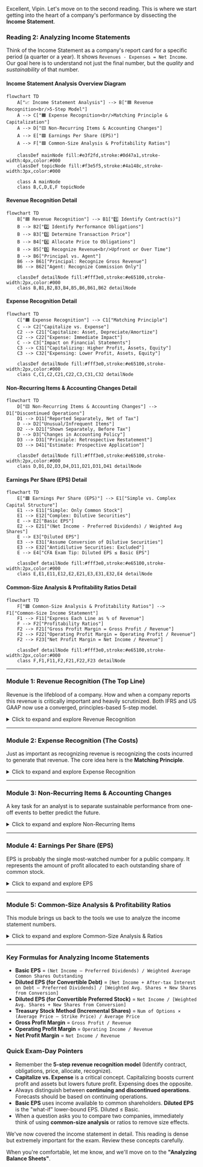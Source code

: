 Excellent, Vipin. Let's move on to the second reading. This is where we start getting into the heart of a company's performance by dissecting the **Income Statement**.

### **Reading 2: Analyzing Income Statements**

Think of the Income Statement as a company's report card for a specific period (a quarter or a year). It shows `Revenues - Expenses = Net Income`. Our goal here is to understand not just the final number, but the *quality* and *sustainability* of that number.
#### **Income Statement Analysis Overview Diagram**
```mermaid
flowchart TD
    A["📈 Income Statement Analysis"] --> B["🟦 Revenue Recognition<br/>5-Step Model"]
    A --> C["🟧 Expense Recognition<br/>Matching Principle & Capitalization"]
    A --> D["🟨 Non-Recurring Items & Accounting Changes"]
    A --> E["🟩 Earnings Per Share (EPS)"]
    A --> F["🟪 Common-Size Analysis & Profitability Ratios"]

    classDef mainNode fill:#e3f2fd,stroke:#0d47a1,stroke-width:4px,color:#000
    classDef topicNode fill:#f3e5f5,stroke:#4a148c,stroke-width:3px,color:#000

    class A mainNode
    class B,C,D,E,F topicNode
```

#### **Revenue Recognition Detail**
```mermaid
flowchart TD
    B["🟦 Revenue Recognition"] --> B1["1️⃣ Identify Contract(s)"]
    B --> B2["2️⃣ Identify Performance Obligations"]
    B --> B3["3️⃣ Determine Transaction Price"]
    B --> B4["4️⃣ Allocate Price to Obligations"]
    B --> B5["5️⃣ Recognize Revenue<br/>Upfront or Over Time"]
    B --> B6["Principal vs. Agent"]
    B6 --> B61["Principal: Recognize Gross Revenue"]
    B6 --> B62["Agent: Recognize Commission Only"]

    classDef detailNode fill:#fff3e0,stroke:#e65100,stroke-width:2px,color:#000
    class B,B1,B2,B3,B4,B5,B6,B61,B62 detailNode
```

#### **Expense Recognition Detail**
```mermaid
flowchart TD
    C["🟧 Expense Recognition"] --> C1["Matching Principle"]
    C --> C2["Capitalize vs. Expense"]
    C2 --> C21["Capitalize: Asset, Depreciate/Amortize"]
    C2 --> C22["Expense: Immediate Impact"]
    C --> C3["Impact on Financial Statements"]
    C3 --> C31["Capitalizing: Higher Profit, Assets, Equity"]
    C3 --> C32["Expensing: Lower Profit, Assets, Equity"]

    classDef detailNode fill:#fff3e0,stroke:#e65100,stroke-width:2px,color:#000
    class C,C1,C2,C21,C22,C3,C31,C32 detailNode
```

#### **Non-Recurring Items & Accounting Changes Detail**
```mermaid
flowchart TD
    D["🟨 Non-Recurring Items & Accounting Changes"] --> D1["Discontinued Operations"]
    D1 --> D11["Reported Separately, Net of Tax"]
    D --> D2["Unusual/Infrequent Items"]
    D2 --> D21["Shown Separately, Before Tax"]
    D --> D3["Changes in Accounting Policy"]
    D3 --> D31["Principle: Retrospective Restatement"]
    D3 --> D41["Estimate: Prospective Application"]

    classDef detailNode fill:#fff3e0,stroke:#e65100,stroke-width:2px,color:#000
    class D,D1,D2,D3,D4,D11,D21,D31,D41 detailNode
```

#### **Earnings Per Share (EPS) Detail**
```mermaid
flowchart TD
    E["🟩 Earnings Per Share (EPS)"] --> E1["Simple vs. Complex Capital Structure"]
    E1 --> E11["Simple: Only Common Stock"]
    E1 --> E12["Complex: Dilutive Securities"]
    E --> E2["Basic EPS"]
    E2 --> E21["(Net Income - Preferred Dividends) / Weighted Avg Shares"]
    E --> E3["Diluted EPS"]
    E3 --> E31["Assume Conversion of Dilutive Securities"]
    E3 --> E32["Antidilutive Securities: Excluded"]
    E --> E4["CFA Exam Tip: Diluted EPS ≤ Basic EPS"]

    classDef detailNode fill:#fff3e0,stroke:#e65100,stroke-width:2px,color:#000
    class E,E1,E11,E12,E2,E21,E3,E31,E32,E4 detailNode
```

#### **Common-Size Analysis & Profitability Ratios Detail**
```mermaid
flowchart TD
    F["🟪 Common-Size Analysis & Profitability Ratios"] --> F1["Common-Size Income Statement"]
    F1 --> F11["Express Each Line as % of Revenue"]
    F --> F2["Profitability Ratios"]
    F2 --> F21["Gross Profit Margin = Gross Profit / Revenue"]
    F2 --> F22["Operating Profit Margin = Operating Profit / Revenue"]
    F2 --> F23["Net Profit Margin = Net Income / Revenue"]

    classDef detailNode fill:#fff3e0,stroke:#e65100,stroke-width:2px,color:#000
    class F,F1,F11,F2,F21,F22,F23 detailNode
```

-----

### **Module 1: Revenue Recognition (The Top Line)**

Revenue is the lifeblood of a company. How and when a company reports this revenue is critically important and heavily scrutinized. Both IFRS and US GAAP now use a converged, principles-based 5-step model.

<details>
<summary>Click to expand and explore Revenue Recognition</summary>

-----

**Core Principle:** Revenue is recognized when a company satisfies a performance obligation by transferring a promised good or service to a customer.  The amount recognized is what the company *expects to be entitled to receive*. 

**The 5-Step Model for Recognizing Revenue:**

1.  **Identify the contract(s) with a customer.**  A contract is an agreement that creates enforceable rights and obligations. 
2.  **Identify the performance obligations in the contract.** A performance obligation is a promise to transfer a *distinct* good or service. 
3.  **Determine the transaction price.** This is the amount of consideration a company expects to receive. 
4.  **Allocate the transaction price to the performance obligations.** If a contract has multiple performance obligations, the price is allocated based on their standalone selling prices.
5.  **Recognize revenue when (or as) the entity satisfies a performance obligation.** 

<!-- end list -->

  * **Real-World Example (Indian Context):** Let's take **Tata Consultancy Services (TCS)** signing a ₹10 crore, 3-year contract with SBI.

      * **Step 1:** The signed contract exists.
      * **Step 2:** The contract involves building a software platform (obligation 1), providing implementation support (obligation 2), and offering post-implementation maintenance for 2 years (obligation 3). These are distinct performance obligations.
      * **Step 3:** The transaction price is ₹10 crore.
      * **Step 4:** TCS allocates the ₹10 crore price to the three obligations. Let's say ₹5 cr for the software, ₹1 cr for implementation, and ₹4 cr for maintenance.
      * **Step 5:** TCS recognizes the ₹5 cr when the software is built and transferred, the ₹1 cr as implementation is completed, and the ₹4 cr over the 2-year maintenance period. It does *not* recognize the full ₹10 cr on day one.

  * **Principal versus Agent:** This is a key distinction.

      * **Principal:** The company controls the good or service before it's transferred to the customer. It recognizes the *gross* amount of the sale as revenue.
      * **Agent:** The company arranges for another party to provide the good or service. It recognizes only its *commission or fee* as revenue.
      * **Real-World Example (Indian Context):** Think of **Flipkart**.
          * When it sells a product from its own "SmartBuy" brand, it is the **principal**. If it sells a phone for ₹10,000, it records ₹10,000 in revenue.
          * When a third-party seller uses Flipkart's platform to sell the same phone for ₹10,000, Flipkart is the **agent**. It might earn a 15% commission (₹1,500). Flipkart records only ₹1,500 as revenue, not the full ₹10,000.
      * **Implications:** An agent has lower revenue but a much higher profit margin percentage. An analyst must understand the mix of principal vs. agent sales to forecast margins correctly.

  * **CFA Exam Tip:** You must know the 5 steps in the revenue recognition model. Questions will test your conceptual understanding, not just rote memorization. They might describe a scenario and ask you when revenue should be recognized.

-----

</details>

-----

### **Module 2: Expense Recognition (The Costs)**

Just as important as recognizing revenue is recognizing the costs incurred to generate that revenue. The core idea here is the **Matching Principle**.

<details>
<summary>Click to expand and explore Expense Recognition</summary>

-----

  * **Matching Principle:** This principle dictates that expenses should be recognized in the same period as the revenues they helped generate.  For example, the cost of the goods you sold this year should be expensed this year. 

  * **Capitalize vs. Expense:** This is one of the most important judgments management makes.

      * **Capitalize:** If an expenditure is expected to provide a benefit for *more than one* accounting period, its cost is recorded as an asset on the balance sheet (capitalized) and then expensed over its useful life via depreciation or amortization. 
          * **Indian Context:** When **Reliance Industries** builds a new refinery for ₹50,000 crore, that cost is capitalized as Property, Plant, & Equipment (PPE). A portion of that cost is then expensed as depreciation each year for many years.
      * **Expense:** If an expenditure benefits only the *current* period, it is expensed immediately on the income statement. 
          * **Indian Context:** The salary paid to the manager of a **Big Bazaar** store for the month of July is expensed in July.

  * **Impact on Financial Statements & Ratios:**

      * **Capitalizing:** Leads to **higher** profits, **higher** assets, and **higher** equity in the current period. Cash Flow from Operations (CFO) is also higher because the cash paid is classified as a Cash Flow from Investing (CFI) outflow. However, future profits will be lower due to ongoing depreciation expense.
      * **Expensing:** Leads to **lower** profits, **lower** assets, and **lower** equity in the current period. CFO is lower. However, future profits will be higher as there is no future depreciation.

  * **CFA Exam Tip:** Exam questions frequently ask you to compare two companies based on their accounting choices. A company that capitalizes aggressively will appear more profitable and have a stronger balance sheet (e.g., lower debt-to-assets ratio) in the short run than a company that expenses costs. You need to be able to identify and analyze the impact of these choices.

-----

</details>

-----

### **Module 3: Non-Recurring Items & Accounting Changes**

A key task for an analyst is to separate sustainable performance from one-off events to better predict the future.

<details>
<summary>Click to expand and explore Non-Recurring Items</summary>

-----

  * **Discontinued Operations:** When a company sells or shuts down a major part of its business, the profits or losses from that segment are reported separately on the income statement, *net of taxes*, after income from continuing operations. 

      * **Indian Context:** If the **Tata Group** were to sell its entire stake in Tata Steel, the profit or loss from Tata Steel's operations for the year, and the gain/loss on the sale itself, would be shown separately as a "discontinued operation." This allows an analyst to easily see the performance of the remaining Tata Group businesses.

  * **Unusual or Infrequent Items:** These are events that are material but still considered part of the company's normal business activities.  Examples include costs from a major restructuring (like shutting down a few factories) or a gain from selling an old office building. These are shown separately on the income statement but *before tax* and within income from continuing operations. 

  * **Changes in Accounting Policies:**

      * When a company changes an accounting *principle* (e.g., switches inventory method), it must apply the change **retrospectively**.  This means restating all prior period financial statements shown in the annual report as if the new policy had always been used.  This preserves comparability.
      * When a company changes an accounting *estimate* (e.g., changes the estimated useful life of a machine from 10 years to 12 years), the change is applied **prospectively**.  Only current and future financial statements are affected. No restatement of past results is done.

-----

</details>

-----

### **Module 4: Earnings Per Share (EPS)**

EPS is probably the single most-watched number for a public company. It represents the amount of profit allocated to each outstanding share of common stock.

<details>
<summary>Click to expand and explore EPS</summary>

-----

  * **Simple vs. Complex Capital Structure:**

      * A company has a **simple** capital structure if it only has common stock and non-convertible debt/preferred stock. 
      * It has a **complex** capital structure if it has potentially dilutive securities outstanding—like stock options, warrants, or convertible bonds/preferred stock—that could turn into common shares and dilute the ownership of existing shareholders. 

  * **Basic EPS:** This is the straightforward calculation for all companies.

      * **Formula:** `(Net Income - Preferred Dividends) / Weighted Average Number of Common Shares Outstanding` 
      * The numerator is the income available to common shareholders. Preferred dividends are subtracted because they are paid before common shareholders get anything.
      * The denominator is the average number of shares that were outstanding during the period, weighted by the time they were outstanding.

  * **Diluted EPS:** This is a "what-if," more conservative measure required for companies with complex capital structures.

      * **Concept:** It calculates EPS as if all dilutive securities were exercised or converted into common shares.  By definition, **Diluted EPS ≤ Basic EPS**.
      * **Antidilutive Securities:** If the conversion of a security would *increase* EPS (e.g., if the interest saved on converting a bond is higher than the EPS dilution), that security is "antidilutive" and is ignored in the calculation of Diluted EPS. 

  * **CFA Exam Tip:** You must know the Basic EPS formula. For Diluted EPS, the exam is more likely to test your conceptual understanding (what it represents, which securities are dilutive, the effect on the numerator/denominator) than complex calculations. For example, converting a bond adds the after-tax interest expense back to the numerator and adds the new shares to the denominator.

-----

</details>

-----

### **Module 5: Common-Size Analysis & Profitability Ratios**

This module brings us back to the tools we use to analyze the income statement numbers.

<details>
<summary>Click to expand and explore Common-Size Analysis & Ratios</summary>

-----

  * **Common-Size Income Statement:** An incredibly useful tool where every line item is expressed as a percentage of total revenue.  This removes the effect of size, making it easy to compare companies and to spot trends over time. 

      * **Indian Context:** We could compare **HUL** and **Dabur**. We might find that HUL has a gross margin of 53% while Dabur's is 49%. This could lead us to investigate differences in their product mix or supply chain efficiency. We might also see that Dabur spends 12% of its revenue on advertising, while HUL spends 10%, reflecting different brand-building strategies.

  * **Key Profitability Ratios (Return on Sales):**

      * **Gross Profit Margin** = `Gross Profit / Revenue`.  This shows the basic profitability of the product itself before other expenses. A higher margin is better.
      * **Operating Profit Margin** = `Operating Profit / Revenue`.  This shows how well the company manages its entire business operations.
      * **Net Profit Margin** = `Net Income / Revenue`.  This is the "bottom line" margin, showing how much of every rupee of sales is left for shareholders after all expenses, including interest and taxes, are paid.

-----

</details>

-----

### **Key Formulas for Analyzing Income Statements**

  * **Basic EPS** = `(Net Income – Preferred Dividends) / Weighted Average Common Shares Outstanding` 
  * **Diluted EPS (for Convertible Debt)** = `[Net Income + After-tax Interest on Debt – Preferred Dividends] / [Weighted Avg. Shares + New Shares from Conversion]` 
  * **Diluted EPS (for Convertible Preferred Stock)** = `Net Income / [Weighted Avg. Shares + New Shares from Conversion]` 
  * **Treasury Stock Method (Incremental Shares)** = `Num of Options × (Average Price – Strike Price) / Average Price`
  * **Gross Profit Margin** = `Gross Profit / Revenue` 
  * **Operating Profit Margin** = `Operating Income / Revenue` 
  * **Net Profit Margin** = `Net Income / Revenue` 

### **Quick Exam-Day Pointers**

  * Remember the **5-step revenue recognition model** (Identify contract, obligations, price, allocate, recognize).
  * **Capitalize vs. Expense** is a critical concept. Capitalizing boosts current profit and assets but lowers future profit. Expensing does the opposite.
  * Always distinguish between **continuing and discontinued operations**. Forecasts should be based on continuing operations.
  * **Basic EPS** uses income available to common shareholders. **Diluted EPS** is the "what-if" lower-bound EPS. Diluted ≤ Basic.
  * When a question asks you to compare two companies, immediately think of using **common-size analysis** or ratios to remove size effects.

We've now covered the income statement in detail. This reading is dense but extremely important for the exam. Review these concepts carefully.

When you're comfortable, let me know, and we'll move on to the **"Analyzing Balance Sheets"**.